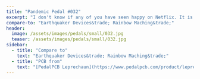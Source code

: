 ```yaml
---
title: "Pandemic Pedal #032"
excerpt: "I don't know if any of you have seen happy on Netflix. It is a raunchy show about an imaginary friend names Happy. In the second season Happy has his first intimate encounter with Bo-Peep, another imaginary friend. During his climax he ejaculates rainbows from his unicorn horn. What better way is there to represent a rainbow machine."
compare-to: "Earthquaker Devices&trade; Rainbow Maching&trade;"
header:
  image: /assets/images/pedals/small/032.jpg
  teaser: /assets/images/pedals/small/032.jpg
sidebar:
  - title: "Compare to"
    text: "Earthquaker Devices&trade; Rainbow Maching&trade;"
  - title: "PCB from"
    text: "[PedalPCB Leprechaun](https://www.pedalpcb.com/product/leprechaun/)"
---
```


